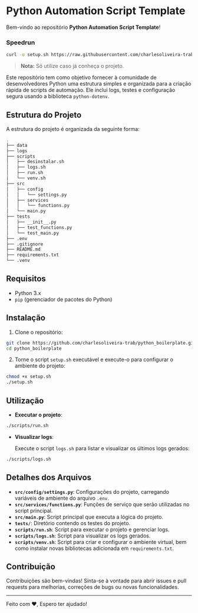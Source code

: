 # Python Automation Script Template

Bem-vindo ao repositório **Python Automation Script Template**!

### Speedrun
```sh
curl -o setup.sh https://raw.githubusercontent.com/charlesoliveira-trab/python_boilerplate/main/scripts/setup.sh && source setup.sh
```
>**Nota:** Só utilize caso já conheça o projeto.

Este repositório tem como objetivo fornecer à comunidade de desenvolvedores Python uma estrutura simples e organizada para a criação rápida de scripts de automação. Ele inclui logs, testes e configuração segura usando a biblioteca `python-dotenv`.

## Estrutura do Projeto

A estrutura do projeto é organizada da seguinte forma:

```sh
.
├── data
├── logs
├── scripts
│   ├── desinstalar.sh
│   ├── logs.sh
│   ├── run.sh
│   └── venv.sh
├── src
│   ├── config
│   │   └── settings.py
│   ├── services
│   │   └── functions.py
│   └── main.py
├── tests
│   ├── __init__.py
│   ├── test_functions.py
│   └── test_main.py
├── .env
├── .gitignore
├── README.md
├── requirements.txt
└── .venv
```

## Requisitos

- Python 3.x
- `pip` (gerenciador de pacotes do Python)

## Instalação

1. Clone o repositório:

```sh
git clone https://github.com/charlesoliveira-trab/python_boilerplate.git
cd python_boilerplate
```

2. Torne o script `setup.sh` executável e execute-o para configurar o ambiente do projeto:

```sh
chmod +x setup.sh
./setup.sh
```

## Utilização

- **Executar o projeto**:

```sh
./scripts/run.sh
```

- **Visualizar logs**:

    Execute o script `logs.sh` para listar e visualizar os últimos logs gerados:

```sh
./scripts/logs.sh
```

## Detalhes dos Arquivos

- **`src/config/settings.py`**: Configurações do projeto, carregando variáveis de ambiente do arquivo `.env`.
- **`src/services/functions.py`**: Funções de serviço que serão utilizadas no script principal.
- **`src/main.py`**: Script principal que executa a lógica do projeto.
- **`tests/`**: Diretório contendo os testes do projeto.
- **`scripts/run.sh`**: Script para executar o projeto e gerenciar logs.
- **`scripts/logs.sh`**: Script para visualizar os logs gerados.
- **`scripts/venv.sh`**: Script para criar e configurar o ambiente virtual, bem como instalar novas bibliotecas adicionada em `requirements.txt`.

## Contribuição

Contribuições são bem-vindas! Sinta-se à vontade para abrir issues e pull requests para melhorias, correções de bugs ou novas funcionalidades.

---

Feito com ❤️, Espero ter ajudado!
